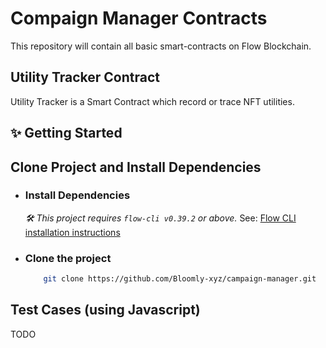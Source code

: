 # Compaign Manager Contracts
This repository will contain all basic smart-contracts on Flow Blockchain. 

## Utility Tracker Contract

Utility Tracker is a Smart Contract which record or trace NFT utilities.


## ✨ Getting Started

## Clone Project and Install Dependencies

- ### Install Dependencies

  _🛠 This project requires `flow-cli v0.39.2` or above._ See: [Flow CLI installation instructions](https://docs.onflow.org/flow-cli)

- ### Clone the project

  ```sh
      git clone https://github.com/Bloomly-xyz/campaign-manager.git
  ```


## Test Cases (using Javascript)

TODO
